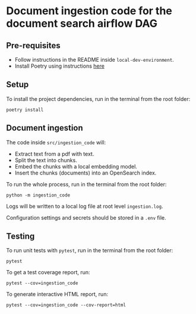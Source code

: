 # Document ingestion code for the document search airflow DAG

## Pre-requisites

- Follow instructions in the README inside `local-dev-environment`.
- Install Poetry using instructions [here](https://python-poetry.org/docs/#installation)

## Setup

To install the project dependencies, run in the terminal from the root folder:

```poetry install```

## Document ingestion

The code inside `src/ingestion_code` will:
- Extract text from a pdf with text.
- Split the text into chunks.
- Embed the chunks with a local embedding model.
- Insert the chunks (documents) into an OpenSearch index.

To run the whole process, run in the terminal from the root folder:

```python -m ingestion_code```

Logs will be written to a local log file at root level `ingestion.log`.

Configuration settings and secrets should be stored in a `.env` file.

## Testing

To run unit tests with `pytest`, run in the terminal from the root folder:

```pytest```

To get a test coverage report, run:

```pytest --cov=ingestion_code```

To generate interactive HTML report, run:

```pytest --cov=ingestion_code --cov-report=html```
